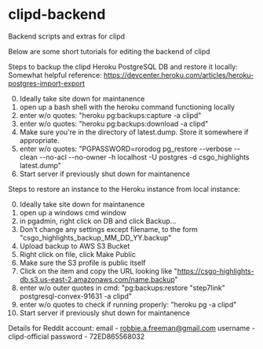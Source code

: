 # clipd-backend
Backend scripts and extras for clipd

Below are some short tutorials for editing the backend of clipd

Steps to backup the clipd Heroku PostgreSQL DB and restore it locally:
Somewhat helpful reference: https://devcenter.heroku.com/articles/heroku-postgres-import-export

0. Ideally take site down for maintanence
1. open up a bash shell with the heroku command functioning locally
2. enter w/o quotes: "heroku pg:backups:capture -a clipd"
3. enter w/o quotes: "heroku pg:backups:download -a clipd"
4. Make sure you're in the directory of latest.dump. Store it somewhere if appropriate.
5. enter w/o quotes: "PGPASSWORD=rorodog pg_restore --verbose --clean --no-acl --no-owner -h localhost -U postgres -d csgo_highlights latest.dump"
6. Start server if previously shut down for maintanence

Steps to restore an instance to the Heroku instance from local instance:

0. Ideally take site down for maintanence
1. open up a windows cmd window
2. in pgadmin, right click on DB and click Backup...
3. Don't change any settings except filename, to the form "csgo_highlights_backup_MM_DD_YY.backup"
4. Upload backup to AWS S3 Bucket
5. Right click on file, click Make Public
6. Make sure the S3 profile is public itself
7. Click on the item and copy the URL looking like "https://csgo-highlights-db.s3.us-east-2.amazonaws.com/name.backup"
8. enter w/o outer quotes in cmd: "pg:backups:restore "step7link" postgresql-convex-91631 -a clipd"
9. enter w/o quotes to check if running properly: "heroku pg -a clipd"
10. Start server if previously shut down for maintanence

Details for Reddit account:
email - robbie.a.freeman@gmail.com
username - clipd-official
password - 72ED865568032

